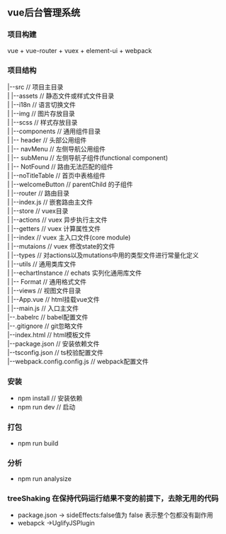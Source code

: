 ## vue后台管理系统 ##  


### 项目构建 ###  
vue + vue-router + vuex + element-ui + webpack  

### 项目结构 ###

 |--src                                  // 项目主目录    
 |    |--assets                          // 静态文件或样式文件目录    
 |           |--i18n                     // 语言切换文件    
 |           |--img                      // 图片存放目录    
 |           |--scss                     // 样式存放目录    
 |    |--components                      // 通用组件目录   
 |           |-- header                  // 头部公用组件    
 |           |-- navMenu                 // 左侧导航公用组件  
 |           |-- subMenu                 // 左侧导航子组件(functional component)  
 |           |-- NotFound                // 路由无法匹配的组件  
 |           |--noTitleTable             // 首页中表格组件  
 |           |--welcomeButton            // parentChild 的子组件            
 |    |--router                          // 路由目录    
 |           |--index.js                 // 嵌套路由主文件  
 |    |--store                           // vuex目录  
 |           |--actions                  // vuex 异步执行主文件  
 |           |--getters                  // vuex 计算属性文件    
 |           |--index                    // vuex 主入口文件(core module)  
 |           |--mutaions                 // vuex 修改state的文件  
 |           |--types                    // 对actions以及mutations中用的类型文件进行常量化定义  
 |    |--utils                           // 通用类库文件    
 |           |--echartInstance           // echats 实列化通用库文件  
 |           |-- Format                  // 通用格式文件  
 |    |--views                           // 视图文件目录    
 |    |--App.vue                         // html挂载vue文件     
 |    |--main.js                         // 入口主文件         
 |--.babelrc                             // babel配置文件    
 |--.gitignore                           // git忽略文件    
 |--index.html                           // html模板文件    
 |--package.json                         // 安装依赖文件    
 |--tsconfig.json                        // ts校验配置文件    
 |--webpack.config.config.js             // webpack配置文件    

### 安装 ###
 
 - npm install   // 安装依赖
 - npm run dev   // 启动


### 打包  ###
  - npm run build

### 分析  ###
 - npm run analysize

### treeShaking 在保持代码运行结果不变的前提下，去除无用的代码  ###
 - package.json  -> sideEffects:false值为 false 表示整个包都没有副作用
 - webapck      ->UglifyJSPlugin    
